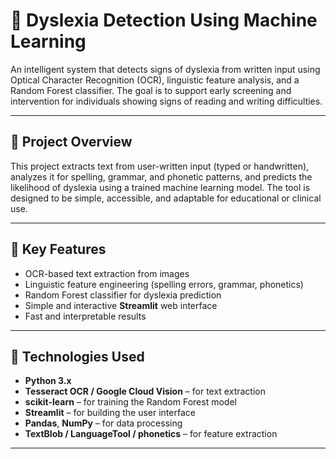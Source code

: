 # 🧠 Dyslexia Detection Using Machine Learning

An intelligent system that detects signs of dyslexia from written input using Optical Character Recognition (OCR), linguistic feature analysis, and a Random Forest classifier. The goal is to support early screening and intervention for individuals showing signs of reading and writing difficulties.

---

## 📌 Project Overview

This project extracts text from user-written input (typed or handwritten), analyzes it for spelling, grammar, and phonetic patterns, and predicts the likelihood of dyslexia using a trained machine learning model. The tool is designed to be simple, accessible, and adaptable for educational or clinical use.

---

## 🎯 Key Features

- OCR-based text extraction from images
- Linguistic feature engineering (spelling errors, grammar, phonetics)
- Random Forest classifier for dyslexia prediction
- Simple and interactive **Streamlit** web interface
- Fast and interpretable results

---

## 🔧 Technologies Used

- **Python 3.x**
- **Tesseract OCR / Google Cloud Vision** – for text extraction
- **scikit-learn** – for training the Random Forest model
- **Streamlit** – for building the user interface
- **Pandas**, **NumPy** – for data processing
- **TextBlob / LanguageTool / phonetics** – for feature extraction

---


